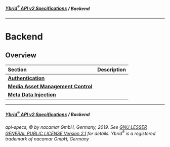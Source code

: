 ##### [**Ybrid<sup>®</sup> API v2 Specifications**](../) / Backend
---

# Backend

## Overview

Section | Description
:------ | :----------
[**Authentication**](authentication.md) | 
[**Media Asset Management Control**](media-asset-management) | 
[**Meta Data Injection**](meta-data-injection) | 


---
##### [**Ybrid<sup>®</sup> API v2 Specifications**](../) / Backend
###### api-specs, © by nacamar GmbH, Germany, 2019. See [GNU LESSER GENERAL PUBLIC LICENSE Version 2.1](/LICENSE) for details. Ybrid<sup>®</sup> is a registered trademark of nacamar GmbH, Germany 
